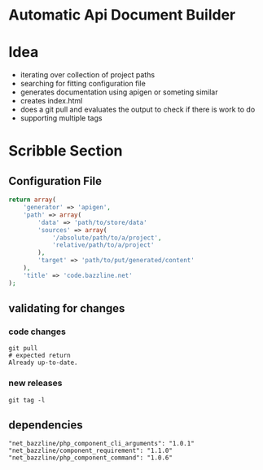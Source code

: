 # Automatic Api Document Builder

# Idea

* iterating over collection of project paths
* searching for fitting configuration file
* generates documentation using apigen or someting similar
* creates index.html
* does a git pull and evaluates the output to check if there is work to do
* supporting multiple tags 

# Scribble Section

## Configuration File

```php
return array(
    'generator' => 'apigen',
    'path' => array(
        'data' => 'path/to/store/data'
        'sources' => array(
            '/absolute/path/to/a/project',
            'relative/path/to/a/project'
        ),
        'target' => 'path/to/put/generated/content'
    ),
    'title' => 'code.bazzline.net'
);
```

## validating for changes

### code changes

```
git pull
# expected return
Already up-to-date.
```

### new releases

```
git tag -l
```

## dependencies

```
"net_bazzline/php_component_cli_arguments": "1.0.1"
"net_bazzline/component_requirement": "1.1.0"
"net_bazzline/php_component_command": "1.0.6"
```

